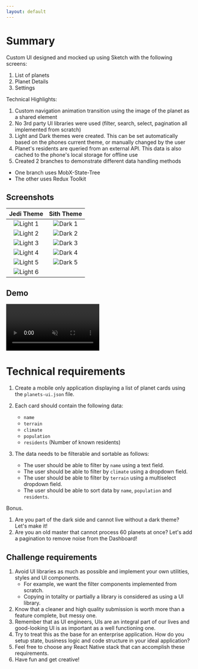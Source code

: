 ```yaml
---
layout: default
---
```


# Summary

Custom UI designed and mocked up using Sketch with the following screens:

1. List of planets
2. Planet Details
3. Settings

Technical Highlights:

1. Custom navigation animation transition using the image of the planet as a shared element
2. No 3rd party UI libraries were used (filter, search, select, pagination all implemented from scratch)
3. Light and Dark themes were created. This can be set automatically based on the phones current theme, or manually changed by the user
4. Planet's residents are queried from an external API. This data is also cached to the phone's local storage for offline use
5. Created 2 branches to demonstrate different data handling methods
  * One branch uses MobX-State-Tree
  * The other uses Redux Toolkit

## Screenshots

Jedi Theme            |  Sith Theme
:-------------------------:|:-------------------------:
![Light 1](/assets/images/1.PNG) |  ![Dark 1](/assets/images/D_1.PNG) 
![Light 2](/assets/images/2.PNG) |  ![Dark 2](/assets/images/D_2.PNG) 
![Light 3](/assets/images/3.PNG) |  ![Dark 3](/assets/images/D_3.PNG) 
![Light 4](/assets/images/4.PNG) |  ![Dark 4](/assets/images/D_4.PNG) 
![Light 5](/assets/images/5.PNG) |  ![Dark 5](/assets/images/D_5.PNG) 
![Light 6](/assets/images/6.PNG) |

## Demo

<video width="50%" preload="auto" muted controls>
  <source src="/assets/images/demo.mp4" type="video/mp4" />
</video>



# Technical requirements

1. Create a mobile only application displaying a list of planet cards using the `planets-ui.json` file.
2. Each card should contain the following data:
   * `name`
   * `terrain`
   * `climate`
   * `population`
   * `residents` (Number of known residents)

3. The data needs to be filterable and sortable as follows:
   * The user should be able to filter by `name` using a text field.
   * The user should be able to filter by `climate` using a dropdown field.
   * The user should be able to filter by `terrain` using a multiselect dropdown field.
   * The user should be able to sort data by `name`, `population` and `residents`.

Bonus.
1. Are you part of the dark side and cannot live without a dark theme? Let's make it!
2. Are you an old master that cannot process 60 planets at once? Let's add a pagination to remove noise from the Dashboard!

## Challenge requirements

1. Avoid UI libraries as much as possible and implement your own utilities, styles and UI components.
   * For example, we want the filter components implemented from scratch.
   * Copying in totality or partially a library is considered as using a UI library.
2. Know that a cleaner and high quality submission is worth more than a feature complete, but messy one.
3. Remember that as UI engineers, UIs are an integral part of our lives and good-looking UI is as important as a well functioning one.
4. Try to treat this as the base for an enterprise application. How do you setup state, business logic and code structure in your ideal application?
5. Feel free to choose any React Native stack that can accomplish these requirements.
6. Have fun and get creative!
